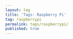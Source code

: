 ```yaml
---
layout: tag
title: 'Tags: Raspberry Pi'
tag: raspberrypi
permalink: tags/raspberrypi/
published: true
---
```

